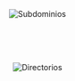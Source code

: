 <br/>
</br>
<p align="center">
<img src="https://github.com/rasmuskernel/Hunk/blob/main/hunk_subdominio.png" title="Subdominios">
</p>
<br/>

<br/>
</br>
<p align="center">
<img src="https://github.com/rasmuskernel/Hunk/blob/main/hunk_directorios.png" title="Directorios">
</p>
<br/>
